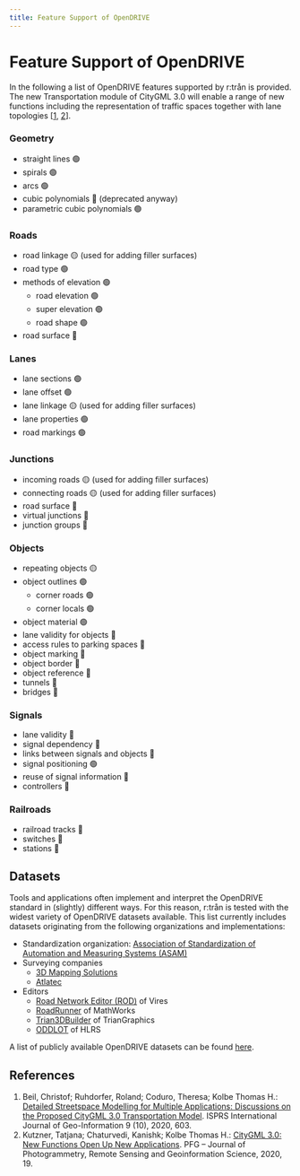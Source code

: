 ```yaml
---
title: Feature Support of OpenDRIVE
---
```


# Feature Support of OpenDRIVE

In the following a list of OpenDRIVE features supported by r:trån is provided.
The new Transportation module of CityGML 3.0 will enable a range of new functions including the representation of traffic spaces together with lane topologies [[1](https://doi.org/https://doi.org/10.3390/ijgi9100603), [2](https://doi.org/10.1007/s41064-020-00095-z)].

### Geometry

- straight lines 🟢
- spirals 🟢
- arcs 🟢
- cubic polynomials 🔴 (deprecated anyway)
- parametric cubic polynomials 🟢

### Roads

- road linkage 🟡 (used for adding filler surfaces)
- road type 🟢
- methods of elevation 🟢
  - road elevation 🟢
  - super elevation 🟢
  - road shape 🟢
- road surface 🔴

### Lanes

- lane sections 🟢
- lane offset 🟢
- lane linkage 🟡 (used for adding filler surfaces)
- lane properties 🟢
- road markings 🟢

### Junctions

- incoming roads 🟡 (used for adding filler surfaces)
- connecting roads 🟡 (used for adding filler surfaces)
- road surface 🔴
- virtual junctions 🔴
- junction groups 🔴

### Objects

- repeating objects 🟡
- object outlines 🟢
  - corner roads 🟢
  - corner locals 🟢
- object material 🟢
- lane validity for objects 🔴
- access rules to parking spaces 🔴
- object marking 🔴
- object border 🔴
- object reference 🔴
- tunnels 🔴
- bridges 🔴

### Signals

- lane validity 🔴
- signal dependency 🔴
- links between signals and objects 🔴
- signal positioning 🟢
- reuse of signal information 🔴
- controllers 🔴

### Railroads

- railroad tracks 🔴
- switches 🔴
- stations 🔴


## Datasets

Tools and applications often implement and interpret the OpenDRIVE standard in (slightly) different ways.
For this reason, r:trån is tested with the widest variety of OpenDRIVE datasets available.
This list currently includes datasets originating from the following organizations and implementations:

- Standardization organization: [Association of Standardization of Automation and Measuring Systems (ASAM)](https://www.asam.net/standards/detail/opendrive/)
- Surveying companies
    - [3D Mapping Solutions](https://www.3d-mapping.de/en/)
    - [Atlatec](https://www.atlatec.de/)
- Editors
    - [Road Network Editor (ROD)](https://www.mscsoftware.com/product/virtual-test-drive) of Vires
    - [RoadRunner](https://mathworks.com/products/roadrunner.html) of MathWorks
    - [Trian3DBuilder](https://trian3dbuilder.de/) of TrianGraphics
    - [ODDLOT](https://www.hlrs.de/solutions-services/service-portfolio/visualization/driving-simulator/oddlot/) of HLRS

A list of publicly available OpenDRIVE datasets can be found [here](https://github.com/b-schwab/awesome-openx#datasets).

## References

1. Beil, Christof; Ruhdorfer, Roland; Coduro, Theresa; Kolbe Thomas H.: [Detailed Streetspace Modelling for Multiple Applications: Discussions on the Proposed CityGML 3.0 Transportation Model](https://doi.org/https://doi.org/10.3390/ijgi9100603). ISPRS International Journal of Geo-Information 9 (10), 2020, 603.
2. Kutzner, Tatjana; Chaturvedi, Kanishk; Kolbe Thomas H.: [CityGML 3.0: New Functions Open Up New Applications](https://doi.org/10.1007/s41064-020-00095-z). PFG – Journal of Photogrammetry, Remote Sensing and Geoinformation Science, 2020, 19.
